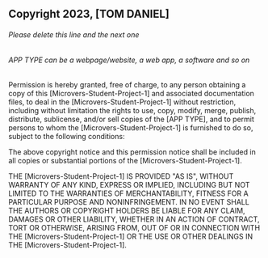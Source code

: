 ## Copyright 2023, [TOM DANIEL]

###### Please delete this line and the next one
###### APP TYPE can be a webpage/website, a web app, a software and so on

Permission is hereby granted, free of charge, to any person obtaining a copy of this [Microvers-Student-Project-1] and associated documentation files, to deal in the [Microvers-Student-Project-1] without restriction, including without limitation the rights to use, copy, modify, merge, publish, distribute, sublicense, and/or sell copies of the [APP TYPE], and to permit persons to whom the [Microvers-Student-Project-1] is furnished to do so, subject to the following conditions:

The above copyright notice and this permission notice shall be included in all copies or substantial portions of the [Microvers-Student-Project-1].

THE [Microvers-Student-Project-1] IS PROVIDED "AS IS", WITHOUT WARRANTY OF ANY KIND, EXPRESS OR IMPLIED, INCLUDING BUT NOT LIMITED TO THE WARRANTIES OF MERCHANTABILITY, FITNESS FOR A PARTICULAR PURPOSE AND NONINFRINGEMENT. IN NO EVENT SHALL THE AUTHORS OR COPYRIGHT HOLDERS BE LIABLE FOR ANY CLAIM, DAMAGES OR OTHER LIABILITY, WHETHER IN AN ACTION OF CONTRACT, TORT OR OTHERWISE, ARISING FROM, OUT OF OR IN CONNECTION WITH THE [Microvers-Student-Project-1] OR THE USE OR OTHER DEALINGS IN THE [Microvers-Student-Project-1].

